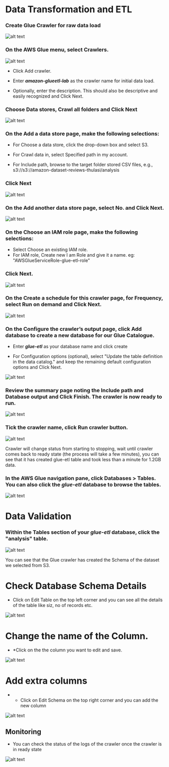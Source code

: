 # Data Transformation and ETL

### Create Glue Crawler for raw data load
![alt text](https://github.com/Ramthulasi/freelancer-amazon-reviews-dataset-etl-lab/blob/main/screenshots/glue/glue1.png?raw=true)

### On the AWS Glue menu, select Crawlers.
![alt text](https://github.com/Ramthulasi/freelancer-amazon-reviews-dataset-etl-lab/blob/main/screenshots/glue/glue2.png?raw=true)

* Click Add crawler.

* Enter ***amazon-glueetl-lab*** as the crawler name for initial data load.

* Optionally, enter the description. This should also be descriptive and easily recognized and Click Next.

### Choose Data stores, Crawl all folders and Click Next

![alt text](https://github.com/Ramthulasi/freelancer-amazon-reviews-dataset-etl-lab/blob/main/screenshots/glue/glue3.png?raw=true)


### On the Add a data store page, make the following selections:

* For Choose a data store, click the drop-down box and select S3.

* For Crawl data in, select Specified path in my account.

* For Include path, browse to the target folder stored CSV files, e.g., s3://s3://amazon-dataset-reviews-thulasi/analysis

### Click Next
![alt text](https://github.com/Ramthulasi/freelancer-amazon-reviews-dataset-etl-lab/blob/main/screenshots/glue/glue4.png?raw=true)

### On the Add another data store page, select No. and Click Next.

![alt text](https://github.com/Ramthulasi/freelancer-amazon-reviews-dataset-etl-lab/blob/main/screenshots/glue/glue5.png?raw=true)


### On the Choose an IAM role page, make the following selections:
- Select Choose an existing IAM role.
- For IAM role, Create new I am Role and give it a name. eg: "AWSGlueServiceRole-glue-etl-role"
### Click Next.

![alt text](https://github.com/Ramthulasi/freelancer-amazon-reviews-dataset-etl-lab/blob/main/screenshots/glue/glue6.png?raw=true)

### On the Create a schedule for this crawler page, for Frequency, select Run on demand and Click Next.
![alt text](https://github.com/Ramthulasi/freelancer-amazon-reviews-dataset-etl-lab/blob/main/screenshots/glue/glue7.png?raw=true)

### On the Configure the crawler’s output page, click Add database to create a new database for our Glue Catalogue.

* Enter ***glue-etl*** as your database name and click create
  
* For Configuration options (optional), select "Update the table definition in the data catalog." and keep the remaining default configuration options and Click Next.
  
![alt text](https://github.com/Ramthulasi/freelancer-amazon-reviews-dataset-etl-lab/blob/main/screenshots/glue/glue8.png?raw=true)

### Review the summary page noting the Include path and Database output and Click Finish. The crawler is now ready to run.

![alt text](https://github.com/Ramthulasi/freelancer-amazon-reviews-dataset-etl-lab/blob/main/screenshots/glue/glue9.png?raw=true)

### Tick the crawler name, click Run crawler button.

![alt text](https://github.com/Ramthulasi/freelancer-amazon-reviews-dataset-etl-lab/blob/main/screenshots/glue/glue10.png?raw=true)

Crawler will change status from starting to stopping, wait until crawler comes back to ready state (the process will take a few minutes), you can see that it has created glue-etl table and took less than a minute for 1.2GB data.

### In the AWS Glue navigation pane, click Databases > Tables. You can also click the ***glue-etl*** database to browse the tables.
![alt text](https://github.com/Ramthulasi/freelancer-amazon-reviews-dataset-etl-lab/blob/main/screenshots/glue/glue11.png?raw=true)


# Data Validation 
### Within the Tables section of your ***glue-etl*** database, click the "analysis" table.

![alt text](https://github.com/Ramthulasi/freelancer-amazon-reviews-dataset-etl-lab/blob/main/screenshots/glue/glue12.png?raw=true)

You can see that the Glue crawler has created the Schema of the dataset we selected from S3.

# Check Database Schema Details
* Click on Edit Table on the top left corner and you can see all the details of the table like siz, no of records etc.

![alt text](https://github.com/Ramthulasi/freelancer-amazon-reviews-dataset-etl-lab/blob/main/screenshots/glue/glue13.png?raw=true)


# Change the name of the Column. 
* *Click on the the column you want to edit and save.

![alt text](https://github.com/Ramthulasi/freelancer-amazon-reviews-dataset-etl-lab/blob/main/screenshots/glue/glue14.png?raw=true)


# Add extra columns
* * Click on Edit Schema on the top right corner and you can add the new column

![alt text](https://github.com/Ramthulasi/freelancer-amazon-reviews-dataset-etl-lab/blob/main/screenshots/glue/glue15.png?raw=true)

## Monitoring

* You can check the status of the logs of the crawler once the crawler is in ready state

![alt text](https://github.com/Ramthulasi/freelancer-amazon-reviews-dataset-etl-lab/blob/main/screenshots/glue/gluelogs.png?raw=true)

